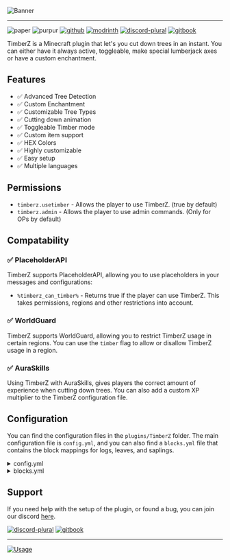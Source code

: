 ![Banner](https://cdn.modrinth.com/data/hjNMOOnF/images/e8fb857eda4377a96bcc794f13835ea85c83c126.png)

---

![paper](https://cdn.jsdelivr.net/npm/@intergrav/devins-badges@3/assets/compact/supported/paper_vector.svg)
![purpur](https://cdn.jsdelivr.net/npm/@intergrav/devins-badges@3/assets/compact/supported/purpur_vector.svg)
[![github](https://cdn.jsdelivr.net/npm/@intergrav/devins-badges@3/assets/compact/available/github_vector.svg)](https://github.com/ZetaPlugins/TimberZ)
[![modrinth](https://cdn.jsdelivr.net/npm/@intergrav/devins-badges@3/assets/compact/available/modrinth_vector.svg)](https://modrinth.com/project/timberz)
[![discord-plural](https://cdn.jsdelivr.net/npm/@intergrav/devins-badges@3/assets/compact/social/discord-plural_vector.svg)](https://strassburger.org/discord)
[![gitbook](https://cdn.jsdelivr.net/npm/@intergrav/devins-badges@3/assets/compact/documentation/gitbook_vector.svg)](https://docs.zetaplugins.com/timberz)

TimberZ is a Minecraft plugin that let's you cut down trees in an instant. You can either have it always active, toggleable, make special lumberjack axes or have a custom enchantment.

## Features
- ✅ Advanced Tree Detection
- ✅ Custom Enchantment
- ✅ Customizable Tree Types
- ✅ Cutting down animation
- ✅ Toggleable Timber mode
- ✅ Custom item support
- ✅ HEX Colors
- ✅ Highly customizable
- ✅ Easy setup
- ✅ Multiple languages

## Permissions

- `timberz.usetimber` - Allows the player to use TimberZ. (true by default)
- `timberz.admin` - Allows the player to use admin commands. (Only for OPs by default)

## Compatability

### ✅ PlaceholderAPI

TimberZ supports PlaceholderAPI, allowing you to use placeholders in your messages and configurations:

- `%timberz_can_timber%` - Returns true if the player can use TimberZ. This takes permissions, regions and other restrictions into account.

### ✅ WorldGuard

TimberZ supports WorldGuard, allowing you to restrict TimberZ usage in certain regions. You can use the `timber` flag to allow or disallow TimberZ usage in a region.

### ✅ AuraSkills

Using TimberZ with AuraSkills, gives players the correct amount of experience when cutting down trees. You can also add a custom XP multiplier to the TimberZ configuration file.

## Configuration

You can find the configuration files in the `plugins/TimberZ` folder. The main configuration file is `config.yml`, and you can also find a `blocks.yml` file that contains the block mappings for logs, leaves, and saplings.

<details>
<summary>config.yml</summary>

```yml
#   _______ _           _                 ______
#  |__   __(_)         | |               |___  /
#     | |   _ _ __ ___ | |__   ___ _ __     / /
#     | |  | | '_ ` _ \| '_ \ / _ \ '__|   / /
#     | |  | | | | | | | |_) |  __/ |     / /__
#     |_|  |_|_| |_| |_|_.__/ \___|_|    /_____|

# === COLOR CODES ===
# This plugin supports old color codes like: &c, &l, &o, etc.
# It also supports MiniMessage, a more advanced way to format messages:
# https://docs.advntr.dev/minimessage/format.html
# With MiniMessage, you can add HEX colors, gradients, hover and click events, etc.


# === GENERAL SETTINGS ===

# If set to true, LifeStealZ will check for updates and let you know if there's a newer version
checkForUpdates: true

# Set the language to any code found in the "lang" folder (don't add the .yml extension)
# You can add your own language files. Use https://github.com/ZetaPlugins/TimberZ/tree/main/src/main/resources/lang/en-US.yml as a template
# If you want to help translating the plugin, please refer to this article: https://docs.zetaplugins.com/#contributing
#  | en-US | de-DE |
lang: "en-US"

# The accent color of the plugin. This color replaces %ac% in the lang files.
accentColor: "<#00D26A>"


# === TIMBER SETTINGS ===

# Regardless of the settings below, you can disallow TimberZ for a specific player by disallowing them the "timberz.usetimber" permission.

# If set to true, players can enable or disable timber mode by pressing F with a qualifying axe in hand
toggleTimber: true

# If set to true, you can only use axes that have the "Timber" enchantment which can be applied like a normal Enchantment.
requireCustomEnchant: true

# If set to true, you can only use axes with a customModelData value in the list below
restrictAxeModelData: false

# If restrictAxeModelData is set to true, you can only use axes with a customModelData value in this list
allowedModelData:
  - 100

# If set to true, TimberZ will replant the tree after cutting it down
replant: true

# Modify how much durability is removed from the axe when cutting down a tree
# Formula: logCount * durabilityMultiplier
durabilityMultiplier: 1.0

# The minimum durability the axe must have after cutting down a tree
minDurability: 10

# Send a message to the player when they try to use timber mode in a WorldGuard region that does not allow it
messageOnRegionViolation: false

# If using AuraSkills, you can have a custom XP multiplier for the Foraging skill
# Example: If you set this to 2.0, players will receive double the XP for using TimberZ
# Example2: If you set this to 0.5, players will receive half the XP for using TimberZ
auraSkillsXPMultiplier: 1.0


# === TREE DETECTION ===

# Only change these settings if you know what you are doing!
# These are used to detect trees and their leaves and are already fine tuned.

leavesSearchRadius: 4
maxTreeSize: 500
maxSearchRadius: 1
diagonalSearchRange: 2
minLeavesRequired: 5
minLogsRequired: 3
```

</details>

<details>
<summary>blocks.yml</summary>

```yml
logToLeafMap:
  - "OAK_LOG:OAK_LEAVES"
  - "BIRCH_LOG:BIRCH_LEAVES"
  - "SPRUCE_LOG:SPRUCE_LEAVES"
  - "JUNGLE_LOG:JUNGLE_LEAVES"
  - "ACACIA_LOG:ACACIA_LEAVES"
  - "DARK_OAK_LOG:DARK_OAK_LEAVES"
  - "MANGROVE_LOG:MANGROVE_LEAVES"
  - "CHERRY_LOG:CHERRY_LEAVES"
  - "STRIPPED_OAK_LOG:OAK_LEAVES"
  - "STRIPPED_BIRCH_LOG:BIRCH_LEAVES"
  - "STRIPPED_SPRUCE_LOG:SPRUCE_LEAVES"
  - "STRIPPED_JUNGLE_LOG:JUNGLE_LEAVES"
  - "STRIPPED_ACACIA_LOG:ACACIA_LEAVES"
  - "STRIPPED_DARK_OAK_LOG:DARK_OAK_LEAVES"
  - "STRIPPED_MANGROVE_LOG:MANGROVE_LEAVES"
  - "STRIPPED_CHERRY_LOG:CHERRY_LEAVES"
  - "PALE_OAK_LOG:PALE_OAK_LEAVES"

logToSaplingMap:
  - "OAK_LOG:OAK_SAPLING"
  - "BIRCH_LOG:BIRCH_SAPLING"
  - "SPRUCE_LOG:SPRUCE_SAPLING"
  - "JUNGLE_LOG:JUNGLE_SAPLING"
  - "ACACIA_LOG:ACACIA_SAPLING"
  - "DARK_OAK_LOG:DARK_OAK_SAPLING"
  - "MANGROVE_LOG:MANGROVE_PROPAGULE"
  - "CHERRY_LOG:CHERRY_SAPLING"
  - "STRIPPED_OAK_LOG:OAK_SAPLING"
  - "STRIPPED_BIRCH_LOG:BIRCH_SAPLING"
  - "STRIPPED_SPRUCE_LOG:SPRUCE_SAPLING"
  - "STRIPPED_JUNGLE_LOG:JUNGLE_SAPLING"
  - "STRIPPED_ACACIA_LOG:ACACIA_SAPLING"
  - "STRIPPED_DARK_OAK_LOG:DARK_OAK_SAPLING"
  - "STRIPPED_MANGROVE_LOG:MANGROVE_PROPAGULE"
  - "STRIPPED_CHERRY_LOG:CHERRY_SAPLING"
  - "PALE_OAK_LOG:PALE_OAK_SAPLING"

leafBlocks:
  - "OAK_LEAVES"
  - "BIRCH_LEAVES"
  - "SPRUCE_LEAVES"
  - "JUNGLE_LEAVES"
  - "ACACIA_LEAVES"
  - "DARK_OAK_LEAVES"
  - "MANGROVE_LEAVES"
  - "CHERRY_LEAVES"

axes:
  - "WOODEN_AXE"
  - "STONE_AXE"
  - "GOLDEN_AXE"
  - "IRON_AXE"
  - "DIAMOND_AXE"
  - "NETHERITE_AXE"
```

</details>

## Support

If you need help with the setup of the plugin, or found a bug, you can join our discord [here](https://strassburger.org/discord).

[![discord-plural](https://cdn.jsdelivr.net/npm/@intergrav/devins-badges@3/assets/compact/social/discord-plural_vector.svg)](https://strassburger.org/discord)
[![gitbook](https://cdn.jsdelivr.net/npm/@intergrav/devins-badges@3/assets/compact/documentation/gitbook_vector.svg)](https://docs.zetaplugins.com/timberz)

---

[![Usage](https://bstats.org/signatures/bukkit/TimberZ.svg)](https://bstats.org/plugin/bukkit/TimberZ/25743)
